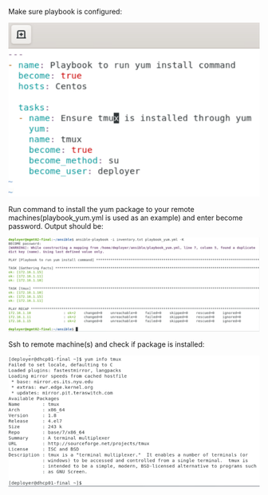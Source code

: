 Make sure playbook is configured:

![](https://github.com/CameronAuler/Group2-Final-Project/blob/f0c555fd628c8f46ac5efa711f60e4add472e8cb/test-images/test-yum/yum.PNG)

Run command to install the yum package to your remote machines(playbook_yum.yml is used as an example) and enter become password. Output should be:

![](https://github.com/CameronAuler/Group2-Final-Project/blob/f0c555fd628c8f46ac5efa711f60e4add472e8cb/test-images/test-yum/yum2.PNG)

Ssh to remote machine(s) and check if package is installed:

![](https://github.com/CameronAuler/Group2-Final-Project/blob/f0c555fd628c8f46ac5efa711f60e4add472e8cb/test-images/test-yum/yum3.PNG)